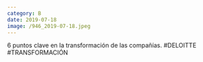 ```yaml
--- 
category: B 
date: 2019-07-18 
image: /946_2019-07-18.jpeg 
--- 
```


6 puntos clave en la transformación de las compañías. #DELOITTE #TRANSFORMACIÓN